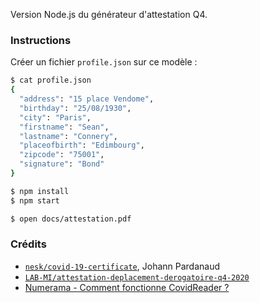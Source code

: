 Version Node.js du générateur d'attestation Q4.

### Instructions

Créer un fichier `profile.json` sur ce modèle :
```sh
$ cat profile.json
{
  "address": "15 place Vendome",
  "birthday": "25/08/1930",
  "city": "Paris",
  "firstname": "Sean",
  "lastname": "Connery",
  "placeofbirth": "Edimbourg",
  "zipcode": "75001",
  "signature": "Bond"
}
```

```sh
$ npm install
$ npm start

$ open docs/attestation.pdf
```

### Crédits

- [`nesk/covid-19-certificate`](https://github.com/nesk/covid-19-certificate), Johann Pardanaud
- [`LAB-MI/attestation-deplacement-derogatoire-q4-2020`](https://github.com/LAB-MI/attestation-deplacement-derogatoire-q4-2020)
- [Numerama - Comment fonctionne CovidReader ?](https://www.numerama.com/tech/615990-attestation-de-deplacement-numerique-comment-fonctionne-covidreader-lapplication-des-policiers.html)
